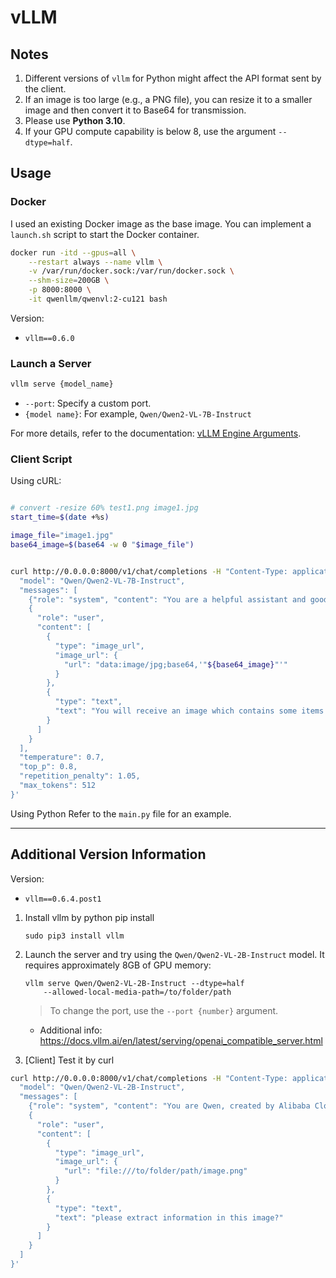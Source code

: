 
# vLLM

## Notes

1. Different versions of `vllm` for Python might affect the API format sent by the client.  
2. If an image is too large (e.g., a PNG file), you can resize it to a smaller image and then convert it to Base64 for transmission.  
3. Please use **Python 3.10**.  
4. If your GPU compute capability is below 8, use the argument `--dtype=half`.  

## Usage

### Docker

I used an existing Docker image as the base image. You can implement a `launch.sh` script to start the Docker container.  

```bash
docker run -itd --gpus=all \
	--restart always --name vllm \
    -v /var/run/docker.sock:/var/run/docker.sock \
    --shm-size=200GB \
    -p 8000:8000 \
    -it qwenllm/qwenvl:2-cu121 bash
```

Version:

- `vllm==0.6.0`

### Launch a Server

```bash
vllm serve {model_name}
```

- `--port`: Specify a custom port.
- `{model name}`: For example, `Qwen/Qwen2-VL-7B-Instruct`

For more details, refer to the documentation: [vLLM Engine Arguments](https://docs.vllm.ai/en/v0.4.3/models/engine_args.html).

### Client Script

Using cURL:

```bash

# convert -resize 60% test1.png image1.jpg
start_time=$(date +%s)

image_file="image1.jpg"
base64_image=$(base64 -w 0 "$image_file")


curl http://0.0.0.0:8000/v1/chat/completions -H "Content-Type: application/json" -d '{
  "model": "Qwen/Qwen2-VL-7B-Instruct",
  "messages": [
    {"role": "system", "content": "You are a helpful assistant and good at reading the text on image. Please extract the above item and their corresponding content from the input image and return them in json format."}, 
    {
      "role": "user", 
      "content": [
        {
          "type": "image_url",
          "image_url": {
            "url": "data:image/jpg;base64,'"${base64_image}"'"
          }
        },
        {
          "type": "text",
          "text": "You will receive an image which contains some items as follow: - ID card number - issue date in English - expiry date in English"
        }
      ]
    }
  ],
  "temperature": 0.7,
  "top_p": 0.8,
  "repetition_penalty": 1.05,
  "max_tokens": 512
}'
```

Using Python
Refer to the `main.py` file for an example.

---

## Additional Version Information

Version:

- `vllm==0.6.4.post1`

1. Install vllm by python pip install

    ```
    sudo pip3 install vllm
    ```

2. Launch the server and try using the `Qwen/Qwen2-VL-2B-Instruct` model. It requires approximately 8GB of GPU memory:

    ```
    vllm serve Qwen/Qwen2-VL-2B-Instruct --dtype=half 
        --allowed-local-media-path=/to/folder/path
    ```

    >To change the port, use the `--port {number}` argument.

   - Additional info: https://docs.vllm.ai/en/latest/serving/openai_compatible_server.html

3. [Client] Test it by curl

```bash
curl http://0.0.0.0:8000/v1/chat/completions -H "Content-Type: application/json" -d '{
  "model": "Qwen/Qwen2-VL-2B-Instruct",
  "messages": [
    {"role": "system", "content": "You are Qwen, created by Alibaba Cloud. You are a helpful assistant."}, 
    {
      "role": "user", 
      "content": [
        {
          "type": "image_url",
          "image_url": {
            "url": "file:///to/folder/path/image.png"
          }
        },
        {
          "type": "text",
          "text": "please extract information in this image?"
        }
      ]
    }
  ]
}'
```